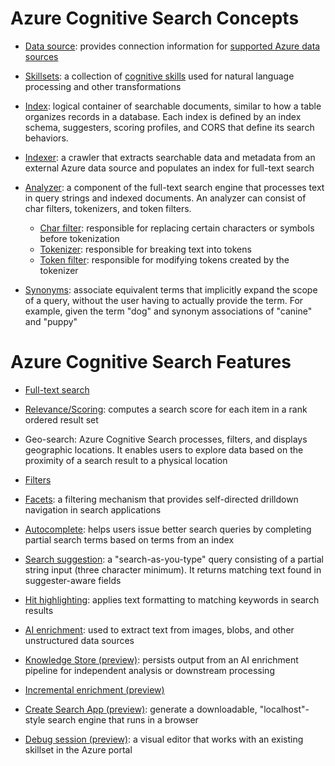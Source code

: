 # Azure Cognitive Search Concepts

- [Data source](https://docs.microsoft.com/en-us/rest/api/searchservice/create-data-source): provides connection information for [supported Azure data sources](https://docs.microsoft.com/en-us/azure/search/search-indexer-overview#supported-data-sources)

- [Skillsets](https://docs.microsoft.com/en-us/rest/api/searchservice/create-skillset): a collection of [cognitive skills](https://docs.microsoft.com/en-us/azure/search/cognitive-search-predefined-skills) used for natural language processing and other transformations

- [Index](https://docs.microsoft.com/en-us/rest/api/searchservice/Create-Index): logical container of searchable documents, similar to how a table organizes records in a database. Each index is defined by an index schema, suggesters, scoring profiles, and CORS that define its search behaviors.

- [Indexer](https://docs.microsoft.com/en-us/azure/search/search-indexer-overview): a crawler that extracts searchable data and metadata from an external Azure data source and populates an index for full-text search

- [Analyzer](https://docs.microsoft.com/en-us/azure/search/search-analyzers): a component of the full-text search engine that processes text in query strings and indexed documents. An analyzer can consist of char filters, tokenizers, and token filters.
  - [Char filter](https://docs.microsoft.com/en-us/azure/search/index-add-custom-analyzers#char-filters-reference): responsible for replacing certain characters or symbols before tokenization
  - [Tokenizer](https://docs.microsoft.com/en-us/azure/search/index-add-custom-analyzers#tokenizers-reference): responsible for breaking text into tokens
  - [Token filter](https://docs.microsoft.com/en-us/azure/search/index-add-custom-analyzers#token-filters-reference): responsible for modifying tokens created by the tokenizer

- [Synonyms](https://docs.microsoft.com/en-us/azure/search/search-synonyms): associate equivalent terms that implicitly expand the scope of a query, without the user having to actually provide the term. For example, given the term "dog" and synonym associations of "canine" and "puppy"


# Azure Cognitive Search Features

- [Full-text search](https://docs.microsoft.com/en-us/azure/search/search-lucene-query-architecture)

- [Relevance/Scoring](https://docs.microsoft.com/en-us/azure/search/index-add-scoring-profiles): computes a search score for each item in a rank ordered result set

- Geo-search: Azure Cognitive Search processes, filters, and displays geographic locations. It enables users to explore data based on the proximity of a search result to a physical location

- [Filters](https://docs.microsoft.com/en-us/azure/search/query-odata-filter-orderby-syntax)

- [Facets](https://docs.microsoft.com/en-us/azure/search/search-faceted-navigation): a filtering mechanism that provides self-directed drilldown navigation in search applications

- [Autocomplete](https://docs.microsoft.com/en-us/rest/api/searchservice/autocomplete): helps users issue better search queries by completing partial search terms based on terms from an index

- [Search suggestion](https://docs.microsoft.com/en-us/rest/api/searchservice/suggestions): a "search-as-you-type" query consisting of a partial string input (three character minimum). It returns matching text found in suggester-aware fields

- [Hit highlighting](https://docs.microsoft.com/en-us/rest/api/searchservice/Search-Documents#highlightstring-optional): applies text formatting to matching keywords in search results

- [AI enrichment](https://docs.microsoft.com/en-us/azure/search/cognitive-search-concept-intro): used to extract text from images, blobs, and other unstructured data sources

- [Knowledge Store (preview)](https://docs.microsoft.com/en-us/azure/search/knowledge-store-concept-intro): persists output from an AI enrichment pipeline for independent analysis or downstream processing

- [Incremental enrichment (preview)](https://docs.microsoft.com/en-us/azure/search/cognitive-search-incremental-indexing-conceptual)

- [Create Search App (preview)](https://docs.microsoft.com/en-us/azure/search/search-create-app-portal): generate a downloadable, "localhost"-style search engine that runs in a browser

- [Debug session (preview)](https://docs.microsoft.com/en-us/azure/search/cognitive-search-debug-session): a visual editor that works with an existing skillset in the Azure portal